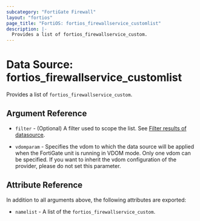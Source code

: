 ```yaml
---
subcategory: "FortiGate Firewall"
layout: "fortios"
page_title: "FortiOS: fortios_firewallservice_customlist"
description: |-
  Provides a list of fortios_firewallservice_custom.
---
```


# Data Source: fortios_firewallservice_customlist
Provides a list of `fortios_firewallservice_custom`.

## Argument Reference

* `filter` - (Optional) A filter used to scope the list. See [Filter results of datasource](https://registry.terraform.io/providers/fortinetdev/fortios/latest/docs/guides/fgt_filter).

* `vdomparam` - Specifies the vdom to which the data source will be applied when the FortiGate unit is running in VDOM mode. Only one vdom can be specified. If you want to inherit the vdom configuration of the provider, please do not set this parameter.

## Attribute Reference

In addition to all arguments above, the following attributes are exported:

* `namelist` -  A list of the `fortios_firewallservice_custom`.
